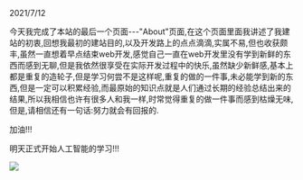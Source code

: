 
<BlogInfo id="1386" title="0318-SPACE开发完成!!!" author="白日梦想猿" pv=0 read_times=0 pre_cost_time=21 category="开发记录" tag_list="['开发记录']" create_time="2021.07.12 14:47:00" update_time="2023.03.26 15:17:00" />

2021/7/12

今天我完成了本站的最后一个页面---"About"页面,在这个页面里面我讲述了我建站的初衷,回想我最初的建站目的,以及开发路上的点点滴滴,实属不易,但也收获颇丰,虽然一直想着早点结束web开发,感觉自己一直在web开发里没有学到新鲜的东西而感到无聊,但是我依然很享受在实际开发过程中的快乐,虽然缺少新鲜感,基本上都是重复的造轮子,但是学习何尝不是这样呢,重复的做的一件事,未必能学到新的东西,但是一定可以积累经验,而最原始的知识点就是人们通过长期的经验总结出来的结果,所以我相信也许有很多人和我一样,时常觉得重复的做一件事而感到枯燥无味,但是,请相信还有一句话:努力就会有回报的.

加油!!!

明天正式开始人工智能的学习!!!

![](/media/image/2021/07/12/0318-SPACE开发完成!!!1626072540.18249440.png)




